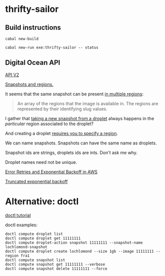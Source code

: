 # thrifty-sailor

## Build instructions

    cabal new-build

    cabal new-run exe:thrifty-sailor -- status

## Digital Ocean API

[API V2](https://developers.digitalocean.com/documentation/v2/)

[Snapshots and regions.](https://www.digitalocean.com/community/tutorials/how-to-migrate-digitalocean-droplets-using-snapshots#step-2-%E2%80%94-adding-the-snapshot-to-new-region-(optional))

It seems that the same snapshot can be present [in multiple regions](https://developers.digitalocean.com/documentation/v2/#list-all-droplet-snapshots):

> An array of the regions that the image is available in. The regions are
> represented by their identifying slug values.

I gather that [taking a new snapshot from a
droplet](https://developers.digitalocean.com/documentation/v2/#snapshot-a-droplet)
always happens in the *particular* region associated to the droplet?

And creating a droplet [requires you to specify a region](https://developers.digitalocean.com/documentation/v2/#create-a-new-droplet).

We can name snapshots. Snapshots can have the same name as droplets.

Snapshot ids are strings, droplets ids are ints. Don't ask me why.

Droplet names need not be unique.

[Error Retries and Exponential Backoff in AWS](https://docs.aws.amazon.com/general/latest/gr/api-retries.html)

[Truncated exponential backoff](https://cloud.google.com/storage/docs/exponential-backoff)

# Alternative: doctl

[doctl tutorial](https://www.digitalocean.com/community/tutorials/how-to-use-doctl-the-official-digitalocean-command-line-client)

doctl examples:

    doctl compute droplet list
    doctl compute droplet get 11111111
    doctl compute droplet-action snapshot 11111111 --snapshot-name lochlomond-snapshot
    doctl compute droplet create lochlomond --size 1gb --image 11111111 --region fra1
    doctl compute snapshot list
    doctl compute snapshot get 11111111 --verbose
    doctl compute snapshot delete 11111111 --force
